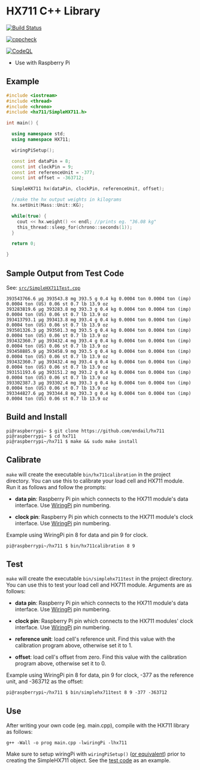 # HX711 C++ Library

[![Build Status](https://github.com/endail/hx711/actions/workflows/buildcheck.yml/badge.svg)](https://github.com/endail/hx711/actions/workflows/buildcheck.yml)

[![cppcheck](https://github.com/endail/hx711/actions/workflows/cppcheck.yml/badge.svg)](https://github.com/endail/hx711/actions/workflows/cppcheck.yml)

[![CodeQL](https://github.com/endail/hx711/actions/workflows/codeql-analysis.yml/badge.svg)](https://github.com/endail/hx711/actions/workflows/codeql-analysis.yml)

- Use with Raspberry Pi

## Example

```cpp
#include <iostream>
#include <thread>
#include <chrono>
#include <hx711/SimpleHX711.h>

int main() {

  using namespace std;
  using namespace HX711;

  wiringPiSetup();

  const int dataPin = 8;
  const int clockPin = 9;
  const int referenceUnit = -377;
  const int offset = -363712;

  SimpleHX711 hx(dataPin, clockPin, referenceUnit, offset);

  //make the hx output weights in kilograms
  hx.setUnit(Mass::Unit::KG);

  while(true) {
    cout << hx.weight() << endl; //prints eg. "36.08 kg"
    this_thread::sleep_for(chrono::seconds(1));
  }

  return 0;

}
```

## Sample Output from Test Code

See: [`src/SimpleHX711Test.cpp`](https://github.com/endail/hx711/blob/master/src/SimpleHX711Test.cpp)

```text
393543766.6 μg 393543.8 mg 393.5 g 0.4 kg 0.0004 ton 0.0004 ton (imp) 0.0004 ton (US) 0.06 st 0.7 lb 13.9 oz
393283819.6 μg 393283.8 mg 393.3 g 0.4 kg 0.0004 ton 0.0004 ton (imp) 0.0004 ton (US) 0.06 st 0.7 lb 13.9 oz
393413793.1 μg 393413.8 mg 393.4 g 0.4 kg 0.0004 ton 0.0004 ton (imp) 0.0004 ton (US) 0.06 st 0.7 lb 13.9 oz
393501326.3 μg 393501.3 mg 393.5 g 0.4 kg 0.0004 ton 0.0004 ton (imp) 0.0004 ton (US) 0.06 st 0.7 lb 13.9 oz
393432360.7 μg 393432.4 mg 393.4 g 0.4 kg 0.0004 ton 0.0004 ton (imp) 0.0004 ton (US) 0.06 st 0.7 lb 13.9 oz
393458885.9 μg 393458.9 mg 393.5 g 0.4 kg 0.0004 ton 0.0004 ton (imp) 0.0004 ton (US) 0.06 st 0.7 lb 13.9 oz
393432360.7 μg 393432.4 mg 393.4 g 0.4 kg 0.0004 ton 0.0004 ton (imp) 0.0004 ton (US) 0.06 st 0.7 lb 13.9 oz
393151193.6 μg 393151.2 mg 393.2 g 0.4 kg 0.0004 ton 0.0004 ton (imp) 0.0004 ton (US) 0.06 st 0.7 lb 13.9 oz
393302387.3 μg 393302.4 mg 393.3 g 0.4 kg 0.0004 ton 0.0004 ton (imp) 0.0004 ton (US) 0.06 st 0.7 lb 13.9 oz
393344827.6 μg 393344.8 mg 393.3 g 0.4 kg 0.0004 ton 0.0004 ton (imp) 0.0004 ton (US) 0.06 st 0.7 lb 13.9 oz
```

## Build and Install

```shell
pi@raspberrypi~ $ git clone https://github.com/endail/hx711
pi@raspberrypi~ $ cd hx711
pi@raspberrypi~/hx711 $ make && sudo make install
```

## Calibrate

`make` will create the executable `bin/hx711calibration` in the project directory. You can use this to calibrate your load cell and HX711 module. Run it as follows and follow the prompts:

- **data pin**: Raspberry Pi pin which connects to the HX711 module's data interface. Use [WiringPi](https://pinout.xyz/pinout/wiringpi) pin numbering.

- **clock pin**: Raspberry Pi pin which connects to the HX711 module's clock interface. Use [WiringPi](https://pinout.xyz/pinout/wiringpi) pin numbering.

Example using WiringPi pin 8 for data and pin 9 for clock.

```shell
pi@raspberrypi~/hx711 $ bin/hx711calibration 8 9
```

## Test

`make` will create the executable `bin/simplehx711test` in the project directory. You can use this to test your load cell and HX711 module. Arguments are as follows:

- **data pin**: Raspberry Pi pin which connects to the HX711 module's data interface. Use [WiringPi](https://pinout.xyz/pinout/wiringpi) pin numbering.

- **clock pin**: Raspberry Pi pin which connects to the HX711 modules' clock interface. Use [WiringPi](https://pinout.xyz/pinout/wiringpi) pin numbering.

- **reference unit**: load cell's reference unit. Find this value with the calibration program above, otherwise set it to 1.

- **offset**: load cell's offset from zero. Find this value with the calibration program above, otherwise set it to 0.

Example using WiringPi pin 8 for data, pin 9 for clock, -377 as the reference unit, and -363712 as the offset:

```shell
pi@raspberrypi~/hx711 $ bin/simplehx711test 8 9 -377 -363712
```

## Use

After writing your own code (eg. main.cpp), compile with the HX711 library as follows:

```shell
g++ -Wall -o prog main.cpp -lwiringPi -lhx711
```

Make sure to setup wiringPi with `wiringPiSetup()` ([or equivalent](http://wiringpi.com/reference/setup/)) prior to creating the SimpleHX711 object. See the [test code](https://github.com/endail/hx711/blob/master/src/SimpleHX711Test.cpp#L48) as an example.
